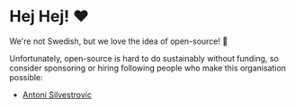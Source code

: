 # Hej Hej! ❤️

We're not Swedish, but we love the idea of open-source! 🚀

Unfortunately, open-source is hard to do sustainably without funding, so consider sponsoring or hiring following people who make this organisation possible:

- [Antoni Silvestrovic](https://github.com/bring-shrubbery)
